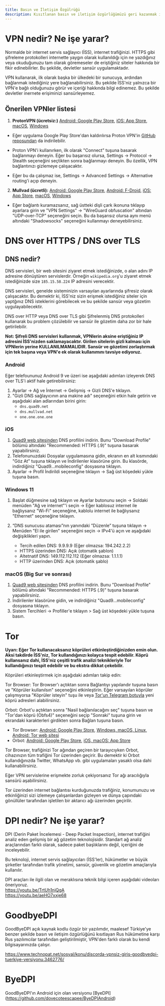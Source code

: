 ```yaml
---
title: Basın ve İletişim Özgülrüğü
description: Kısıtlanan basın ve iletişim özgürlüğümüzü geri kazanmak için tavsiyeler.
---
```


# VPN nedir? Ne işe yarar?

Normalde bir internet servis sağlayıcı (İSS), internet trafiğinizi. HTTPS gibi şifreleme protokolleri internette yaygın olarak kullanıldığı için ne yazdığınız veya okuduğunuzu tam olarak göremeseler de eriştiğiniz siteler hakkında bir fikir edinebilirler. Bu şekilde, devletler sansür uygulamaktadır.

VPN kullanarak, ilk olarak başka bir ülkedeki bir sunucuya, ardından bağlanmak istediğiniz yere bağlanabilirsiniz. Bu şekilde İSS'niz yalnızca bir VPN'e bağlı olduğunuzu görür ve içeriği hakkında bilgi edinemez. Bu şekilde devletler inernete erişiminizi sansürleyemez.

## Önerilen VPNler listesi

1) **ProtonVPN (ücretsiz:)** [Android: Google Play Store](https://play.google.com/store/apps/details?id=ch.protonvpn.android&hl=tr), [iOS: App Store](https://apps.apple.com/tr/app/proton-vpn-fast-secure/id1437005085), [macOS](https://github.com/ProtonVPN/ios-mac-app/releases), [Windows](https://github.com/ProtonVPN/win-app/releases)

- Eğer uygulama Google Play Store'dan kaldırılırsa Proton VPN'in [GitHub reposundan](https://github.com/ProtonVPN/android-app/releases) da indirilebilir. 
- Proton VPN'i kullanırken, ilk olarak "Connect" tuşuna basarak bağlanmayı deneyin. Eğer bu başarısız olursa, Settings -> Protocol -> Stealth seçeneğini seçtikten sonra bağlanmayı deneyin. Bu özellik, VPN bağlantınızı gizlemeye çalışacaktır.

- Eğer bu da çalışmaz ise, Settings -> Advanced Settings -> Alternative routing'i açıp deneyin.

2) **Mullvad (ücretli):** [Android: Google Play Store](https://play.google.com/store/apps/details?id=net.mullvad.mullvadvpn), [Android: F-Droid](https://f-droid.org/tr/packages/net.mullvad.mullvadvpn/), [iOS: App Store](https://apps.apple.com/tr/app/mullvad-vpn/id1488466513), [macOS](https://github.com/mullvad/mullvadvpn-app/releases/download/2025.4/MullvadVPN-2025.4.exe),  [Windows](https://github.com/mullvad/mullvadvpn-app/releases/download/2025.4/MullvadVPN-2025.4.exe)

- Eğer bağlantı kuramazsanız, sağ üstteki dişli çark ikonuna tıklayıp ayarlara girin ve "VPN Settings" -> "WireGuard obfuscation" altından "UDP-over-TCP" seçeneğini seçin. Bu da başarısız olursa aynı menü altındaki "Shadowsocks" seçeneğini kullanmayı deneyebilirsiniz.

# DNS over HTTPS / DNS over TLS

## DNS nedir?

DNS servisleri, bir web sitesini ziyaret etmek istediğinizde, o alan adını IP adresine dönüştüren servislerdir. Örneğin `wikipedia.org`'u ziyaret etmek istediğinizde size `185.15.58.224` IP adresini verecektir.

DNS servisleri, genelde sisteminizin varsayılan ayarlarında şifresiz olarak çalışacaktır. Bu demektir ki, İSS'niz sizin erişmek istediğiniz siteler için yaptğınız DNS isteklerini görebilecek ve bu şekilde sansür veya gözetim uygulayabilecektir.

DNS over HTTP veya DNS over TLS gibi Şifrelenmiş DNS protokolleri kullanarak bu problem çözülebilir ve sansür ile gözetim daha zor bir hale getirilebilir.

**Not: Şifreli DNS servisleri kullanmak, VPNlerin aksine eriştiğiniz IP adresini İSS'nizden saklamayacaktır. Girilen sitelerin gizli kalması için VPNlerin yerine KULLANILMAMALIDIR. Sansür ve gözetimi zorlaştırmak için tek başına veya VPN'e ek olarak kullanımını tavsiye ediyoruz.**

### Android

Eğer telefoununuz Android 9 ve üzeri ise aşağıdaki adımları izleyerek DNS over TLS'i aktif hale getirebilirsiniz:

1. Ayarlar -> Ağ ve İnternet -> Gelişmiş -> Gizli DNS'e tıklayın.
1. "Gizli DNS sağlayıcının ana makine adı" seçeneğini etkin hale getirin ve aşağıdaki alan adlarından birini girin:
    - `dns.quad9.net`
    - `dns.mullvad.net`
    - `one.one.one.one`

### iOS

1. [Quad9 web sitesinden](https://docs.quad9.net/Setup_Guides/iOS/iOS_14_and_later_%28Encrypted%29/) DNS profilini indirin. Bunu "Download Profile" bölümü altındaki "Recommended: HTTPS (.9)" tuşuna basarak yapabilirsiniz.
1. Telefonunuzdaki Dosyalar uygulamasına gidin, ekranın en alt kısmındaki "Göz At" tuşuna tıklayın ve İndirilenler klasörüne girin. Bu klasörde, indirdiğiniz "Quad9...mobileconfig" dosyasına tıklayın.
1. Ayarlar -> Profil İndirildi seçeneğine tıklayın -> Sağ üst köşedeki yükle tuşuna basın.


### Windows 11

1. Başlat düğmesine sağ tıklayın ve Ayarlar butonunu seçin -> Soldaki menüden "Ağ ve internet"'i seçin -> Eğer kablosuz internet ile bağlıysanız "Wi-Fi" seçeneğine, kablolu internet ile bağlıysanız "Ethernet" seçeneğine tıklayın.
1. “DNS sunucusu ataması”nın yanındaki ”Düzenle” tuşuna tıklayın -> Menüden "El ile girilen" seçeneğini seçin -> IPv4'ü açın ve aşağıdaki değişiklikleri yapın.

    - Tercih edilen DNS: 9.9.9.9 (Eğer olmazsa: 194.242.2.2)
    - HTTPS üzerinden DNS: Açık (otomatik şablon)
    - Altetnatif DNS: 149.112.112.112 (Eğer olmazsa: 1.1.1.1)
    - HTTP üzerinden DNS: Açık (otomatik şablo)


### macOS (Big Sur ve sonrası)

1. [Quad9 web sitesinden](https://docs.quad9.net/Setup_Guides/MacOS/Big_Sur_and_later_%28Encrypted%29/) DNS profilini indirin. Bunu "Download Profile" bölümü altındaki "Recommended: HTTPS (.9)" tuşuna basarak yapabilirsiniz.
1. İndirilenler klasörüne gidin, ve indirdiğiniz "Quad9...mobileconfig" dosyasına tıklayın.
1. Sistem Tercihleri -> Profiller'e tıklayın > Sağ üst köşedeki yükle tuşuna basın.

# Tor

**Uyarı: Eğer Tor kullanacaksanız köprüleri etkinleştirdiğinizden emin olun. Aksi takdirde İSS'niz, Tor kullandığınızı kolayca tespit edebilir. Köprü kullansanız dahi, İSS'niz çeşitli trafik analizi teknikleriyle Tor kullandığınızı tespit edebilir ve bu ekstra dikkat çekebilir.**

Köprüleri etkinleştirmek için aşağıdaki adımları takip edin:

Tor Browser: Tor Browser'ı açtıktan sonra Bağlantıyı yapılandır tuşuna basın ve "Köprüler kullanılsın" seçeneğini etkinleştirin. Eğer varsayılan köprüler çalışmıyorsa "Köprüler isteyin" tuşu ile veya [Tor'un Telegram botuyla](https://t.me/GetBridgesBot) yeni köprü adresleri alabilirsiniz.

Orbot: Orbot'u açtıktan sonra "Nasil bağlanılacağını seç" tuşuna basın ve "Tor'dan köprü (Obfs4)" seçeneğini seçip "Sonraki" tuşuna girin ve ekrandaki karakterleri girdikten sonra Bağlan tuşuna basın.

- Tor Browser:  [Android: Google Play Store](https://play.google.com/store/apps/details?id=org.torproject.torbrowser&hl=tr), [Windows, macOS, Linux, Android: Tor web sitesi](https://www.torproject.org/tr/download/)
- Orbot: [Android: Google Play Store](https://play.google.com/store/apps/details?id=org.torproject.android&hl=tr), [iOS, macOS: App Store](https://apps.apple.com/us/app/orbot/id1609461599?platform=iphone)

Tor Browser, trafiğinizi Tor ağından geçiren bir tarayıcıyken Orbot, cihazınızın tüm trafiğini Tor üzerinden geçirir. Bu demektir ki Orbot kullandığınızda Twitter, WhatsApp vb. gibi uygulamaları yasaklı olsa dahi kullanabilirsiniz.

Eğer VPN servislerine erişmekte zorluk çekiyorsanız Tor ağı aracılığıyla sansürü aşabilirsiniz. 

Tor üzerinden internet bağlantısı kurduğunuzda trafiğiniz, konumunuzu ve etkinliğinizi sizi izlemeye çalışanlardan gizleyen ve dünya çapındaki gönüllüler tarafından işletilen bir aktarıcı ağı üzerinden geçirilir.

# DPI nedir? Ne işe yarar?
DPI (Derin Paket İncelemesi - Deep Packet Inspection), internet trafiğini analiz eden gelişmiş bir ağ gözetim teknolojisidir. Standart ağ analiz araçlarından farklı olarak, sadece paket başlıklarını değil, içeriğini de inceleyebilir.

Bu teknoloji, internet servis sağlayıcıları (İSS'ler), hükümetler ve büyük şirketler tarafından trafik yönetimi, sansür, güvenlik ve gözetim amaçlarıyla kullanılır.

DPI araçları ile ilgili olan ve meraklısına teknik bilgi içeren aşağıdaki videoları öneriyoruz. <br>
https://youtu.be/TrtUh1njQgA
<br>
https://youtu.be/aeHO7xxje68

# GoodbyeDPI
GoodByeDPI açık kaynak kodlu özgür bir yazılımdır, maalesef Türkiye'ye benzer şekilde basın ve iletişim özgürlüğünü kısıtlayan Rus hükümetine karşı Rus yazılımcılar tarafından geliştirilmiştir, VPN'den farklı olarak bu kendi bilgisayarınızda çalışır.

https://www.technopat.net/sosyal/konu/discorda-vpnsiz-giris-goodbyedpi-tuerkiye-versiyonu.3462776/

# ByeDPI
GoodByeDPI'ın Android için olan versiyonu
[ByeDPI] (https://github.com/dovecoteescapee/ByeDPIAndroid)
